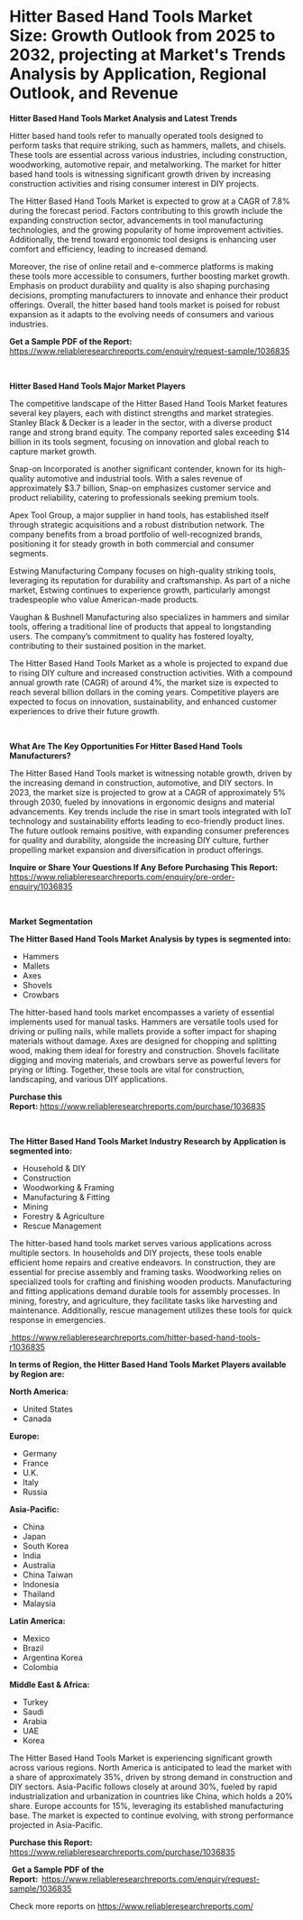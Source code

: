 <p><h1>Hitter Based Hand Tools Market Size: Growth Outlook from 2025 to 2032, projecting at Market's Trends Analysis by Application, Regional Outlook, and Revenue</h1></p><p><strong>Hitter Based Hand Tools Market Analysis and Latest Trends</strong></p>
<p><p>Hitter based hand tools refer to manually operated tools designed to perform tasks that require striking, such as hammers, mallets, and chisels. These tools are essential across various industries, including construction, woodworking, automotive repair, and metalworking. The market for hitter based hand tools is witnessing significant growth driven by increasing construction activities and rising consumer interest in DIY projects.</p><p>The Hitter Based Hand Tools Market is expected to grow at a CAGR of 7.8% during the forecast period. Factors contributing to this growth include the expanding construction sector, advancements in tool manufacturing technologies, and the growing popularity of home improvement activities. Additionally, the trend toward ergonomic tool designs is enhancing user comfort and efficiency, leading to increased demand. </p><p>Moreover, the rise of online retail and e-commerce platforms is making these tools more accessible to consumers, further boosting market growth. Emphasis on product durability and quality is also shaping purchasing decisions, prompting manufacturers to innovate and enhance their product offerings. Overall, the hitter based hand tools market is poised for robust expansion as it adapts to the evolving needs of consumers and various industries.</p></p>
<p><strong>Get a Sample PDF of the Report:&nbsp;</strong> <a href="https://www.reliableresearchreports.com/enquiry/request-sample/1036835?utm_campaign=3265&utm_medium=2&utm_source=Github&utm_content=ia&utm_term=21032025&utm_id=hitter-based-hand-tools">https://www.reliableresearchreports.com/enquiry/request-sample/1036835</a></p>
<p>&nbsp;</p>
<p><strong>Hitter Based Hand Tools Major Market Players</strong></p>
<p><p>The competitive landscape of the Hitter Based Hand Tools Market features several key players, each with distinct strengths and market strategies. Stanley Black & Decker is a leader in the sector, with a diverse product range and strong brand equity. The company reported sales exceeding $14 billion in its tools segment, focusing on innovation and global reach to capture market growth.</p><p>Snap-on Incorporated is another significant contender, known for its high-quality automotive and industrial tools. With a sales revenue of approximately $3.7 billion, Snap-on emphasizes customer service and product reliability, catering to professionals seeking premium tools.</p><p>Apex Tool Group, a major supplier in hand tools, has established itself through strategic acquisitions and a robust distribution network. The company benefits from a broad portfolio of well-recognized brands, positioning it for steady growth in both commercial and consumer segments.</p><p>Estwing Manufacturing Company focuses on high-quality striking tools, leveraging its reputation for durability and craftsmanship. As part of a niche market, Estwing continues to experience growth, particularly amongst tradespeople who value American-made products.</p><p>Vaughan & Bushnell Manufacturing also specializes in hammers and similar tools, offering a traditional line of products that appeal to longstanding users. The company’s commitment to quality has fostered loyalty, contributing to their sustained position in the market.</p><p>The Hitter Based Hand Tools Market as a whole is projected to expand due to rising DIY culture and increased construction activities. With a compound annual growth rate (CAGR) of around 4%, the market size is expected to reach several billion dollars in the coming years. Competitive players are expected to focus on innovation, sustainability, and enhanced customer experiences to drive their future growth.</p></p>
<p>&nbsp;</p>
<p><strong>What Are The Key Opportunities For Hitter Based Hand Tools Manufacturers?</strong></p>
<p><p>The Hitter Based Hand Tools market is witnessing notable growth, driven by the increasing demand in construction, automotive, and DIY sectors. In 2023, the market size is projected to grow at a CAGR of approximately 5% through 2030, fueled by innovations in ergonomic designs and material advancements. Key trends include the rise in smart tools integrated with IoT technology and sustainability efforts leading to eco-friendly product lines. The future outlook remains positive, with expanding consumer preferences for quality and durability, alongside the increasing DIY culture, further propelling market expansion and diversification in product offerings.</p></p>
<p><strong>Inquire or Share Your Questions If Any Before Purchasing This Report:</strong> <a href="https://www.reliableresearchreports.com/enquiry/pre-order-enquiry/1036835?utm_campaign=3265&utm_medium=2&utm_source=Github&utm_content=ia&utm_term=21032025&utm_id=hitter-based-hand-tools">https://www.reliableresearchreports.com/enquiry/pre-order-enquiry/1036835</a></p>
<p>&nbsp;</p>
<p><strong>Market Segmentation</strong></p>
<p><strong>The Hitter Based Hand Tools Market Analysis by types is segmented into:</strong></p>
<p><ul><li>Hammers</li><li>Mallets</li><li>Axes</li><li>Shovels</li><li>Crowbars</li></ul></p>
<p><p>The hitter-based hand tools market encompasses a variety of essential implements used for manual tasks. Hammers are versatile tools used for driving or pulling nails, while mallets provide a softer impact for shaping materials without damage. Axes are designed for chopping and splitting wood, making them ideal for forestry and construction. Shovels facilitate digging and moving materials, and crowbars serve as powerful levers for prying or lifting. Together, these tools are vital for construction, landscaping, and various DIY applications.</p></p>
<p><strong>Purchase this Report:&nbsp;</strong><a href="https://www.reliableresearchreports.com/purchase/1036835?utm_campaign=3265&utm_medium=2&utm_source=Github&utm_content=ia&utm_term=21032025&utm_id=hitter-based-hand-tools">https://www.reliableresearchreports.com/purchase/1036835</a></p>
<p>&nbsp;</p>
<p><strong>The Hitter Based Hand Tools Market Industry Research by Application is segmented into:</strong></p>
<p><ul><li>Household & DIY</li><li>Construction</li><li>Woodworking & Framing</li><li>Manufacturing & Fitting</li><li>Mining</li><li>Forestry & Agriculture</li><li>Rescue Management</li></ul></p>
<p><p>The hitter-based hand tools market serves various applications across multiple sectors. In households and DIY projects, these tools enable efficient home repairs and creative endeavors. In construction, they are essential for precise assembly and framing tasks. Woodworking relies on specialized tools for crafting and finishing wooden products. Manufacturing and fitting applications demand durable tools for assembly processes. In mining, forestry, and agriculture, they facilitate tasks like harvesting and maintenance. Additionally, rescue management utilizes these tools for quick response in emergencies.</p></p>
<p><a href="https://www.reliableresearchreports.com/hitter-based-hand-tools-r1036835?utm_campaign=3265&utm_medium=2&utm_source=Github&utm_content=ia&utm_term=21032025&utm_id=hitter-based-hand-tools">&nbsp;https://www.reliableresearchreports.com/hitter-based-hand-tools-r1036835</a></p>
<p><strong>In terms of Region, the Hitter Based Hand Tools Market Players available by Region are:</strong></p>
<p>
    <p> <strong> North America: </strong>
        <ul>
            <li>United States</li>
            <li>Canada</li>
        </ul>
        </p> 
    <p> <strong> Europe: </strong>
        <ul>
            <li>Germany</li>
            <li>France</li>
            <li>U.K.</li>
            <li>Italy</li>
            <li>Russia</li>
        </ul>
        </p> 
    <p> <strong> Asia-Pacific: </strong>
        <ul>
            <li>China</li>
            <li>Japan</li>
            <li>South Korea</li>
            <li>India</li>
            <li>Australia</li>
            <li>China Taiwan</li>
            <li>Indonesia</li>
            <li>Thailand</li>
            <li>Malaysia</li>
        </ul>
        </p> 
    <p> <strong> Latin America: </strong>
        <ul>
            <li>Mexico</li>
            <li>Brazil</li>
            <li>Argentina Korea</li>
            <li>Colombia</li>
        </ul>
        </p> 
    <p> <strong> Middle East & Africa: </strong>
        <ul>
            <li>Turkey</li>
            <li>Saudi</li>
            <li>Arabia</li>
            <li>UAE</li>
            <li>Korea</li>
        </ul>
    </p>
    </p>
<p><p>The Hitter Based Hand Tools Market is experiencing significant growth across various regions. North America is anticipated to lead the market with a share of approximately 35%, driven by strong demand in construction and DIY sectors. Asia-Pacific follows closely at around 30%, fueled by rapid industrialization and urbanization in countries like China, which holds a 20% share. Europe accounts for 15%, leveraging its established manufacturing base. The market is expected to continue evolving, with strong performance projected in Asia-Pacific.</p></p>
<p><strong>Purchase this Report: </strong><a href="https://www.reliableresearchreports.com/purchase/1036835?utm_campaign=3265&utm_medium=2&utm_source=Github&utm_content=ia&utm_term=21032025&utm_id=hitter-based-hand-tools">https://www.reliableresearchreports.com/purchase/1036835</a></p>
<p>&nbsp;<strong>Get a Sample PDF of the Report:&nbsp;&nbsp;</strong><a href="https://www.reliableresearchreports.com/enquiry/request-sample/1036835?utm_campaign=3265&utm_medium=2&utm_source=Github&utm_content=ia&utm_term=21032025&utm_id=hitter-based-hand-tools">https://www.reliableresearchreports.com/enquiry/request-sample/1036835</a></p>
<p><strong></strong></p>
<p>Check more reports on <a href="https://www.reliableresearchreports.com/?utm_campaign=3265&utm_medium=2&utm_source=Github&utm_content=ia&utm_term=21032025&utm_id=hitter-based-hand-tools">https://www.reliableresearchreports.com/</a></p>